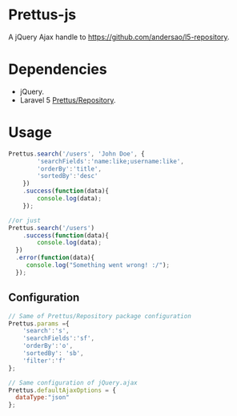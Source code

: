 # Prettus-js
A jQuery Ajax handle to https://github.com/andersao/l5-repository.

# Dependencies

* jQuery.
* Laravel 5 [Prettus/Repository](https://github.com/andersao/l5-repository).

# Usage
```javascript
Prettus.search('/users', 'John Doe', {
		'searchFields':'name:like;username:like', 
		'orderBy':'title', 
		'sortedBy':'desc'
	})
	.success(function(data){
		console.log(data);	
	});

//or just
Prettus.search('/users')
	.success(function(data){
		console.log(data);	
  })
  .error(function(data){
     console.log("Something went wrong! :/");
  });

```

## Configuration
```javascript
// Same of Prettus/Repository package configuration
Prettus.params ={
	'search':'s',
	'searchFields':'sf',
	'orderBy':'o',
	'sortedBy': 'sb',
	'filter':'f'
};

// Same configuration of jQuery.ajax
Prettus.defaultAjaxOptions = {
  dataType:"json"
};
```
